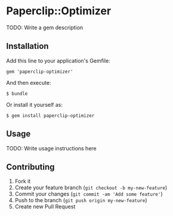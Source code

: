 # Paperclip::Optimizer

TODO: Write a gem description

## Installation

Add this line to your application's Gemfile:

    gem 'paperclip-optimizer'

And then execute:

    $ bundle

Or install it yourself as:

    $ gem install paperclip-optimizer

## Usage

TODO: Write usage instructions here

## Contributing

1. Fork it
2. Create your feature branch (`git checkout -b my-new-feature`)
3. Commit your changes (`git commit -am 'Add some feature'`)
4. Push to the branch (`git push origin my-new-feature`)
5. Create new Pull Request
